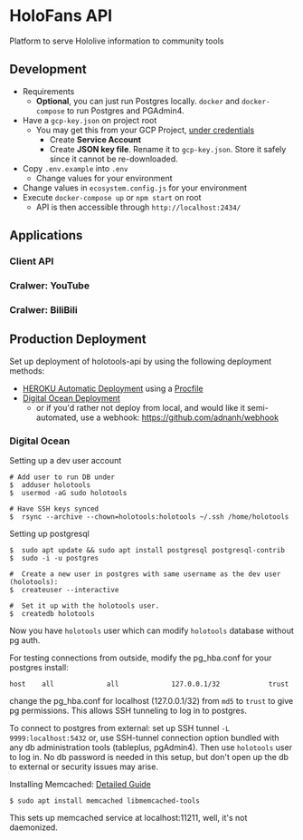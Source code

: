 # HoloFans API
Platform to serve Hololive information to community tools

## Development
* Requirements
  * **Optional**, you can just run Postgres locally. `docker` and `docker-compose` to run Postgres and PGAdmin4.
* Have a `gcp-key.json` on project root
  * You may get this from your GCP Project, [under credentials](https://console.cloud.google.com/apis/credentials)
    * Create **Service Account**
    * Create **JSON key file**. Rename it to `gcp-key.json`. Store it safely since it cannot be re-downloaded.
* Copy `.env.example` into `.env`
  * Change values for your environment
* Change values in `ecosystem.config.js` for your environment
* Execute `docker-compose up` or `npm start` on root
  * API is then accessible through `http://localhost:2434/`

## Applications
### Client API

### Cralwer: YouTube

### Cralwer: BiliBili


## Production Deployment

Set up deployment of holotools-api by using the following deployment methods:

- [HEROKU Automatic Deployment](https://devcenter.heroku.com/articles/github-integration#automatic-deploys) using a [Procfile](https://devcenter.heroku.com/articles/preparing-a-codebase-for-heroku-deployment#3-add-a-procfile)
- [Digital Ocean Deployment](https://www.digitalocean.com/community/tutorials/how-to-set-up-automatic-deployment-with-git-with-a-vps)
  - or if you'd rather not deploy from local, and would like it semi-automated, use a webhook: https://github.com/adnanh/webhook

### Digital Ocean

Setting up a dev user account
```
# Add user to run DB under
$  adduser holotools
$  usermod -aG sudo holotools

# Have SSH keys synced
$  rsync --archive --chown=holotools:holotools ~/.ssh /home/holotools
```

Setting up postgresql
```
$  sudo apt update && sudo apt install postgresql postgresql-contrib
$  sudo -i -u postgres

#  Create a new user in postgres with same username as the dev user (holotools):
$  createuser --interactive

#  Set it up with the holotools user.
$  createdb holotools
```

Now you have `holotools` user which can modify `holotools` database without pg auth.

For testing connections from outside, modify the pg_hba.conf for your postgres install:
```
host    all             all             127.0.0.1/32            trust
``` 
change the pg_hba.conf for localhost (127.0.0.1/32) from `md5` to `trust` to give pg permissions. This allows SSH tunneling to log in to postgres.

To connect to postgres from external: set up SSH tunnel `-L 9999:localhost:5432` or, use SSH-tunnel connection option bundled with any db administration tools (tableplus, pgAdmin4). Then use `holotools` user to log in. No db password is needed in this setup, but don't open up the db to external or security issues may arise.


Installing Memcached: [Detailed Guide](https://www.digitalocean.com/community/tutorials/how-to-install-and-secure-memcached-on-ubuntu-16-04)
```
$ sudo apt install memcached libmemcached-tools
```
This sets up memcached service at localhost:11211, well, it's not daemonized.
